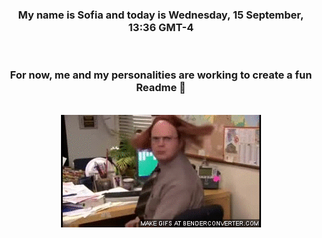 


<div align="center">
<h3 >My name is Sofia and today is Wednesday, 15 September, 13:36 GMT-4</h3><br>
<h3 >For now, me and my personalities are working to create a fun Readme 👋
</h3><br>
<img src='img/dwight.gif' alt='working...'/>
</div>
